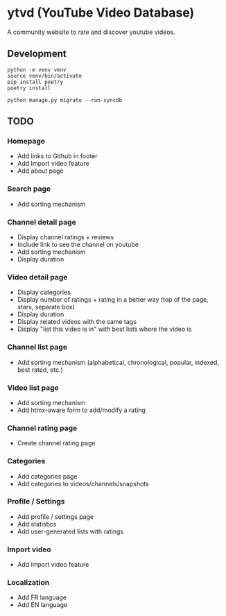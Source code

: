 # ytvd (YouTube Video Database)

A community website to rate and discover youtube videos.

## Development

```
python -m venv venv
source venv/bin/activate
pip install poetry
poetry install
```

```
python manage.py migrate --run-syncdb
```

## TODO

### Homepage
- Add links to Github in footer
- Add Import video feature
- Add about page

### Search page
- Add sorting mechanism

### Channel detail page
- Display channel ratings + reviews
- Include link to see the channel on youtube
- Add sorting mechanism
- Display duration

### Video detail page
- Display categories
- Display number of ratings + rating in a better way (top of the page, stars, separate box)
- Display duration
- Display related videos with the same tags
- Display "list this video is in" with best lists where the video is

### Channel list page
- Add sorting mechanism (alphabetical, chronological, popular, indexed, best rated, etc.)

### Video list page
- Add sorting mechanism
- Add htmx-aware form to add/modify a rating

### Channel rating page
- Create channel rating page

### Categories
- Add categories page
- Add categories to videos/channels/snapshots

### Profile / Settings
- Add profile / settings page
- Add statistics
- Add user-generated lists with ratings

### Import video
- Add import video feature

### Localization
- Add FR language
- Add EN language

